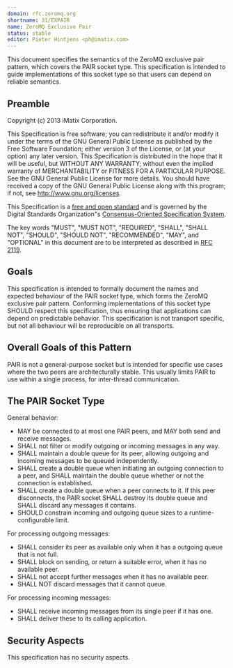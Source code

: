 ```yaml
---
domain: rfc.zeromq.org
shortname: 31/EXPAIR
name: ZeroMQ Exclusive Pair
status: stable
editor: Pieter Hintjens <ph@imatix.com>
---
```


This document specifies the semantics of the ZeroMQ exclusive pair pattern, which covers the PAIR socket type. This specification is intended to guide implementations of this socket type so that users can depend on reliable semantics.

## Preamble

Copyright (c) 2013 iMatix Corporation.

This Specification is free software; you can redistribute it and/or modify it under the terms of the GNU General Public License as published by the Free Software Foundation; either version 3 of the License, or (at your option) any later version. This Specification is distributed in the hope that it will be useful, but WITHOUT ANY WARRANTY; without even the implied warranty of MERCHANTABILITY or FITNESS FOR A PARTICULAR PURPOSE. See the GNU General Public License for more details. You should have received a copy of the GNU General Public License along with this program; if not, see <http://www.gnu.org/licenses>.

This Specification is a [free and open standard](http://www.digistan.org/open-standard:definition) and is governed by the Digital Standards Organization"s [Consensus-Oriented Specification System](http://www.digistan.org/spec:1/COSS).

The key words "MUST", "MUST NOT", "REQUIRED", "SHALL", "SHALL NOT", "SHOULD", "SHOULD NOT", "RECOMMENDED", "MAY", and "OPTIONAL" in this document are to be interpreted as described in [RFC 2119](http://tools.ietf.org/html/rfc2119).

## Goals

This specification is intended to formally document the names and expected behaviour of the PAIR socket type, which forms the ZeroMQ exclusive pair pattern. Conforming implementations of this socket type SHOULD respect this specification, thus ensuring that applications can depend on predictable behavior. This specification is not transport specific, but not all behaviour will be reproducible on all transports.

## Overall Goals of this Pattern

PAIR is not a general-purpose socket but is intended for specific use cases where the two peers are architecturally stable. This usually limits PAIR to use within a single process, for inter-thread communication.

## The PAIR Socket Type

General behavior:

* MAY be connected to at most one PAIR peers, and MAY both send and receive messages.
* SHALL not filter or modify outgoing or incoming messages in any way.
* SHALL maintain a double queue for its peer, allowing outgoing and incoming messages to be queued independently.
* SHALL create a double queue when initiating an outgoing connection to a peer, and SHALL maintain the double queue whether or not the connection is established.
* SHALL create a double queue when a peer connects to it. If this peer disconnects, the PAIR socket SHALL destroy its double queue and SHALL discard any messages it contains.
* SHOULD constrain incoming and outgoing queue sizes to a runtime-configurable limit.

For processing outgoing messages:

* SHALL consider its peer as available only when it has a outgoing queue that is not full.
* SHALL block on sending, or return a suitable error, when it has no available peer.
* SHALL not accept further messages when it has no available peer.
* SHALL NOT discard messages that it cannot queue.

For processing incoming messages:

* SHALL receive incoming messages from its single peer if it has one.
* SHALL deliver these to its calling application.

## Security Aspects

This specification has no security aspects.
